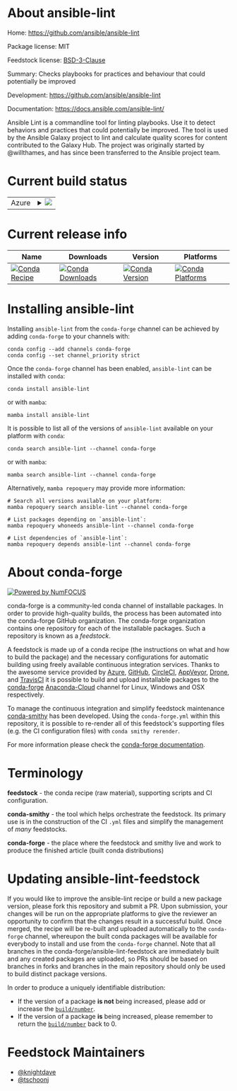 About ansible-lint
==================

Home: https://github.com/ansible/ansible-lint

Package license: MIT

Feedstock license: [BSD-3-Clause](https://github.com/conda-forge/ansible-lint-feedstock/blob/main/LICENSE.txt)

Summary: Checks playbooks for practices and behaviour that could potentially be improved

Development: https://github.com/ansible/ansible-lint

Documentation: https://docs.ansible.com/ansible-lint/

Ansible Lint is a commandline tool for linting playbooks. Use it to detect behaviors and practices that could potentially be improved.
The tool is used by the Ansible Galaxy project to lint and calculate quality scores for content contributed to the Galaxy Hub.
The project was originally started by @willthames, and has since been transferred to the Ansible project team.


Current build status
====================


<table>
    
  <tr>
    <td>Azure</td>
    <td>
      <details>
        <summary>
          <a href="https://dev.azure.com/conda-forge/feedstock-builds/_build/latest?definitionId=6729&branchName=main">
            <img src="https://dev.azure.com/conda-forge/feedstock-builds/_apis/build/status/ansible-lint-feedstock?branchName=main">
          </a>
        </summary>
        <table>
          <thead><tr><th>Variant</th><th>Status</th></tr></thead>
          <tbody><tr>
              <td>linux_64</td>
              <td>
                <a href="https://dev.azure.com/conda-forge/feedstock-builds/_build/latest?definitionId=6729&branchName=main">
                  <img src="https://dev.azure.com/conda-forge/feedstock-builds/_apis/build/status/ansible-lint-feedstock?branchName=main&jobName=linux&configuration=linux_64_" alt="variant">
                </a>
              </td>
            </tr><tr>
              <td>osx_64</td>
              <td>
                <a href="https://dev.azure.com/conda-forge/feedstock-builds/_build/latest?definitionId=6729&branchName=main">
                  <img src="https://dev.azure.com/conda-forge/feedstock-builds/_apis/build/status/ansible-lint-feedstock?branchName=main&jobName=osx&configuration=osx_64_" alt="variant">
                </a>
              </td>
            </tr><tr>
              <td>win_64</td>
              <td>
                <a href="https://dev.azure.com/conda-forge/feedstock-builds/_build/latest?definitionId=6729&branchName=main">
                  <img src="https://dev.azure.com/conda-forge/feedstock-builds/_apis/build/status/ansible-lint-feedstock?branchName=main&jobName=win&configuration=win_64_" alt="variant">
                </a>
              </td>
            </tr>
          </tbody>
        </table>
      </details>
    </td>
  </tr>
</table>

Current release info
====================

| Name | Downloads | Version | Platforms |
| --- | --- | --- | --- |
| [![Conda Recipe](https://img.shields.io/badge/recipe-ansible--lint-green.svg)](https://anaconda.org/conda-forge/ansible-lint) | [![Conda Downloads](https://img.shields.io/conda/dn/conda-forge/ansible-lint.svg)](https://anaconda.org/conda-forge/ansible-lint) | [![Conda Version](https://img.shields.io/conda/vn/conda-forge/ansible-lint.svg)](https://anaconda.org/conda-forge/ansible-lint) | [![Conda Platforms](https://img.shields.io/conda/pn/conda-forge/ansible-lint.svg)](https://anaconda.org/conda-forge/ansible-lint) |

Installing ansible-lint
=======================

Installing `ansible-lint` from the `conda-forge` channel can be achieved by adding `conda-forge` to your channels with:

```
conda config --add channels conda-forge
conda config --set channel_priority strict
```

Once the `conda-forge` channel has been enabled, `ansible-lint` can be installed with `conda`:

```
conda install ansible-lint
```

or with `mamba`:

```
mamba install ansible-lint
```

It is possible to list all of the versions of `ansible-lint` available on your platform with `conda`:

```
conda search ansible-lint --channel conda-forge
```

or with `mamba`:

```
mamba search ansible-lint --channel conda-forge
```

Alternatively, `mamba repoquery` may provide more information:

```
# Search all versions available on your platform:
mamba repoquery search ansible-lint --channel conda-forge

# List packages depending on `ansible-lint`:
mamba repoquery whoneeds ansible-lint --channel conda-forge

# List dependencies of `ansible-lint`:
mamba repoquery depends ansible-lint --channel conda-forge
```


About conda-forge
=================

[![Powered by
NumFOCUS](https://img.shields.io/badge/powered%20by-NumFOCUS-orange.svg?style=flat&colorA=E1523D&colorB=007D8A)](https://numfocus.org)

conda-forge is a community-led conda channel of installable packages.
In order to provide high-quality builds, the process has been automated into the
conda-forge GitHub organization. The conda-forge organization contains one repository
for each of the installable packages. Such a repository is known as a *feedstock*.

A feedstock is made up of a conda recipe (the instructions on what and how to build
the package) and the necessary configurations for automatic building using freely
available continuous integration services. Thanks to the awesome service provided by
[Azure](https://azure.microsoft.com/en-us/services/devops/), [GitHub](https://github.com/),
[CircleCI](https://circleci.com/), [AppVeyor](https://www.appveyor.com/),
[Drone](https://cloud.drone.io/welcome), and [TravisCI](https://travis-ci.com/)
it is possible to build and upload installable packages to the
[conda-forge](https://anaconda.org/conda-forge) [Anaconda-Cloud](https://anaconda.org/)
channel for Linux, Windows and OSX respectively.

To manage the continuous integration and simplify feedstock maintenance
[conda-smithy](https://github.com/conda-forge/conda-smithy) has been developed.
Using the ``conda-forge.yml`` within this repository, it is possible to re-render all of
this feedstock's supporting files (e.g. the CI configuration files) with ``conda smithy rerender``.

For more information please check the [conda-forge documentation](https://conda-forge.org/docs/).

Terminology
===========

**feedstock** - the conda recipe (raw material), supporting scripts and CI configuration.

**conda-smithy** - the tool which helps orchestrate the feedstock.
                   Its primary use is in the construction of the CI ``.yml`` files
                   and simplify the management of *many* feedstocks.

**conda-forge** - the place where the feedstock and smithy live and work to
                  produce the finished article (built conda distributions)


Updating ansible-lint-feedstock
===============================

If you would like to improve the ansible-lint recipe or build a new
package version, please fork this repository and submit a PR. Upon submission,
your changes will be run on the appropriate platforms to give the reviewer an
opportunity to confirm that the changes result in a successful build. Once
merged, the recipe will be re-built and uploaded automatically to the
`conda-forge` channel, whereupon the built conda packages will be available for
everybody to install and use from the `conda-forge` channel.
Note that all branches in the conda-forge/ansible-lint-feedstock are
immediately built and any created packages are uploaded, so PRs should be based
on branches in forks and branches in the main repository should only be used to
build distinct package versions.

In order to produce a uniquely identifiable distribution:
 * If the version of a package **is not** being increased, please add or increase
   the [``build/number``](https://docs.conda.io/projects/conda-build/en/latest/resources/define-metadata.html#build-number-and-string).
 * If the version of a package **is** being increased, please remember to return
   the [``build/number``](https://docs.conda.io/projects/conda-build/en/latest/resources/define-metadata.html#build-number-and-string)
   back to 0.

Feedstock Maintainers
=====================

* [@knightdave](https://github.com/knightdave/)
* [@tschoonj](https://github.com/tschoonj/)

